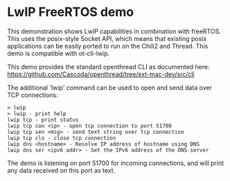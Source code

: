 # LwIP FreeRTOS demo #

This demonstration shows LwIP capabilities in combination with freeRTOS. This uses the posix-style Socket API, which means that existing posix applications can be easily ported to run on the Chili2 and Thread. This demo is compatible with ot-cli-lwip.

This demo provides the standard openthread CLI as documented here: https://github.com/Cascoda/openthread/tree/ext-mac-dev/src/cli

The additional 'lwip' command can be used to open and send data over TCP connections:

```
> lwip
> lwip - print help
lwip tcp - print status
lwip tcp con <ip> - open tcp connection to port 51700
lwip tcp sen <msg> - send text string over tcp connection
lwip tcp clo - close tcp connection
lwip dns <hostname> - Resolve IP address of hostname using DNS
lwip dns ser <ipv6 addr> - Set the IPv6 address of the DNS server
```

The demo is listening on port 51700 for incoming connections, and will print any data received on this port as text.
